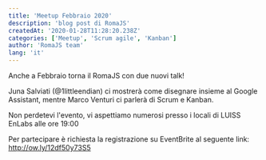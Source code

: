 ```yaml
---
title: 'Meetup Febbraio 2020'
description: 'blog post di RomaJS'
createdAt: '2020-01-28T11:28:20.238Z'
categories: ['Meetup', 'Scrum agile', 'Kanban']
author: 'RomaJS team'
lang: 'it'
---
```


Anche a Febbraio torna il RomaJS con due nuovi talk!

Juna Salviati (@1littleendian) ci mostrerà come disegnare insieme al Google Assistant, mentre Marco Venturi ci parlerà di Scrum e Kanban.

Non perdetevi l'evento, vi aspettiamo numerosi presso i locali di LUISS EnLabs alle ore 19:00

Per partecipare è richiesta la registrazione su EventBrite al seguente link:
http://ow.ly/12df50y73S5
